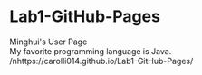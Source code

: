 # Lab1-GitHub-Pages
Minghui's User Page  
My favorite programming language is Java.
/nhttps://carolli014.github.io/Lab1-GitHub-Pages/
